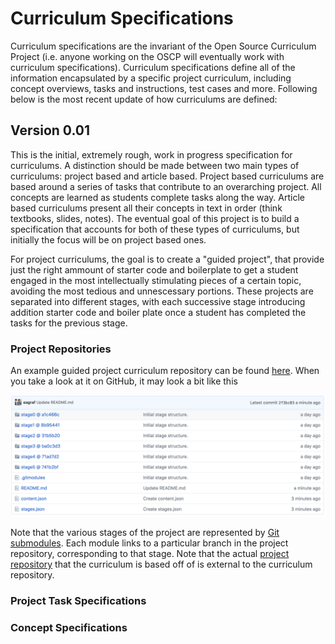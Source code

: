 # Curriculum Specifications

Curriculum specifications are the invariant of the Open Source Curriculum Project (i.e. anyone working on the OSCP
will eventually work with curriculum specifications). Curriculum specifications define all of the information encapsulated
by a specific project curriculum, including concept overviews, tasks and instructions, test cases and more. Following
below is the most recent update of how curriculums are defined:

## Version 0.01

This is the initial, extremely rough, work in progress specification for curriculums. A distinction should be made between two main types of curriculums: project based and article based. Project based curriculums are based around a series of tasks that contribute to an overarching project. All concepts are learned as students complete tasks along the way. Article based curriculums present all their concepts in text in order (think textbooks, slides, notes). The eventual goal of this project is to build a specification that accounts for both of these types of curriculums, but initially the focus will be on project based ones.

For project curriculums, the goal is to create a "guided project", that provide just the right ammount of starter code and boilerplate to get a student engaged in the most intellectually stimulating pieces of a certain topic, avoiding the most tedious and unnescessary portions. These projects are separated into different stages, with each successive stage introducing addition starter code and boiler plate once a student has completed the tasks for the previous stage.

### Project Repositories

An example guided project curriculum repository can be found [here](https://github.com/codingandcommunity/sample-curriculum). 
When you take a look at it on GitHub, it may look a bit like this

![coding and community logo](imgs/stages.png)

Note that the various stages of the project are represented by [Git submodules](https://git-scm.com/book/en/v2/Git-Tools-Submodules). Each module links to a particular branch in the project repository, corresponding to that stage. Note that 
the actual [project repository](https://github.com/codingandcommunity/sample-app/) that the curriculum is based off of is external to the curriculum repository.
### Project Task Specifications

### Concept Specifications
